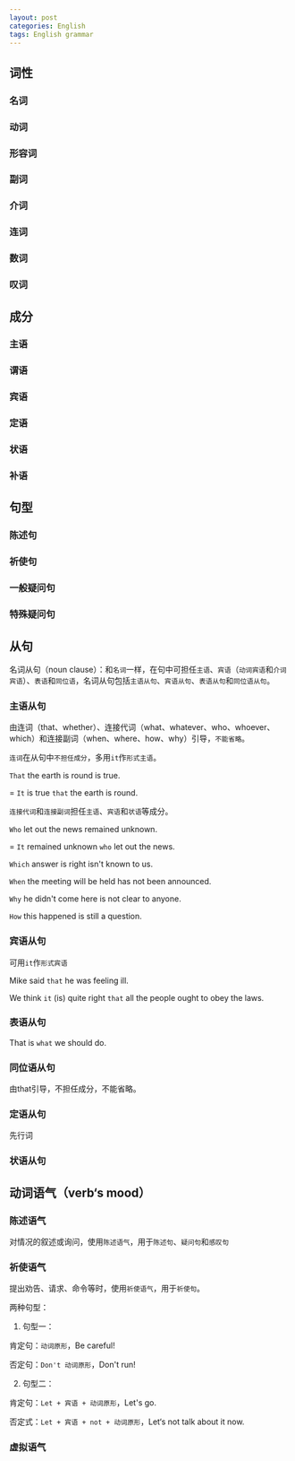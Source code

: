 ```yaml
---
layout: post
categories: English
tags: English grammar
---
```


## 词性

### 名词

### 动词

### 形容词

### 副词

### 介词

### 连词

### 数词

### 叹词

## 成分

### 主语

### 谓语

### 宾语

### 定语

### 状语

### 补语

## 句型

### 陈述句

### 祈使句

### 一般疑问句

### 特殊疑问句

## 从句

名词从句（noun clause）：和`名词`一样，在句中可担任`主语`、`宾语`（`动词宾语`和`介词宾语`）、`表语`和`同位语`，名词从句包括`主语从句`、`宾语从句`、`表语从句`和`同位语从句`。

### 主语从句

由连词（that、whether）、连接代词（what、whatever、who、whoever、which）和连接副词（when、where、how、why）引导，`不能省略`。

`连词`在从句中`不担任成分`，多用`it`作`形式主语`。

`That` the earth is round is true.

= `It` is true `that` the earth is round.

`连接代词`和`连接副词`担任`主语`、`宾语`和`状语`等成分。

`Who` let out the news remained unknown.

= `It` remained unknown `who` let out the news.

`Which` answer is right isn't known to us.



`When` the meeting will be held has not been announced.

`Why` he didn't come here is not clear to anyone.

`How` this happened is still a question.

### 宾语从句

可用`it`作`形式宾语`

Mike said `that` he was feeling ill.

We think `it` (is) quite right `that` all the people ought to obey the laws.

### 表语从句

That is `what` we should do.

### 同位语从句

由that引导，不担任成分，不能省略。

### 定语从句

先行词

### 状语从句

## 动词语气（verb‘s mood）

### 陈述语气

对情况的叙述或询问，使用`陈述语气`，用于`陈述句`、`疑问句`和`感叹句`

### 祈使语气

提出劝告、请求、命令等时，使用`祈使语气`，用于`祈使句`。

两种句型：

1. 句型一：

肯定句：`动词原形`，Be careful!

否定句：`Don't 动词原形`，Don't run!

2. 句型二：

肯定句：`Let + 宾语 + 动词原形`，Let's go.

否定式：`Let + 宾语 + not + 动词原形`，Let‘s not talk about it now.

### 虚拟语气
